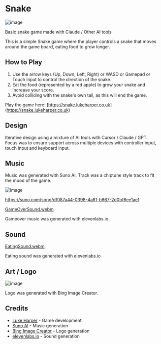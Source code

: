 # Snake
![image](https://github.com/user-attachments/assets/7c9848c5-046b-4d21-9aef-154084555f88)

Basic snake game made with Claude / Other AI tools

This is a simple Snake game where the player controls a snake that moves around the game board, eating food to grow longer.

## How to Play

1. Use the arrow keys (Up, Down, Left, Right) or WASD or Gamepad or Touch Input to control the direction of the snake.
2. Eat the food (represented by a red apple) to grow your snake and increase your score.
3. Avoid colliding with the snake's own tail, as this will end the game.

Play the game here: [https://snake.lukeharper.co.uk](https://snake.lukeharper.co.uk)

## Design
Iterative design using a mixture of AI tools with Cursor / Claude / GPT. Focus was to ensure support across multiple devices with controller input, touch input and keyboard input.

## Music
Music was generated with Suno AI.
Track was a chiptune style track to fit the mood of the game.

![image](https://github.com/user-attachments/assets/6b8283c9-5721-4363-b724-d5dab422057e)

https://suno.com/song/df087a44-0398-4a81-b667-2d0bf6ee1ae1

[GameOverSound.webm](https://github.com/user-attachments/assets/64ff035d-396b-4e5e-847b-70f4359e25ee)

Gameover music was generated with elevenlabs.io

## Sound
[EatingSound.webm](https://github.com/user-attachments/assets/073427fa-f092-4130-878f-a1987f5af907)

Eating sound was generated with elevenlabs.io

## Art / Logo
![image](https://github.com/user-attachments/assets/197a48fa-b0d4-4644-aee7-5d87275947ad)

Logo was generated with Bing Image Creator.

## Credits

- [Luke Harper](https://lukeharper.co.uk) - Game development
- [Suno AI](https://suno.ai) - Music generation
- [Bing Image Creator](https://bing.com/create) - Logo generation
- [elevenlabs.io](https://elevenlabs.io/app/sound-effects) - Sound generation
